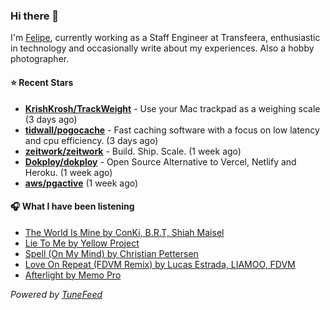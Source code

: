 ### Hi there 👋

I'm [Felipe](https://felipevm.com), currently working as a Staff Engineer at Transfeera, enthusiastic in technology and occasionally write about my experiences. Also a hobby photographer.

#### ⭐ Recent Stars
- **[KrishKrosh/TrackWeight](https://github.com/KrishKrosh/TrackWeight)** - Use your Mac trackpad as a weighing scale (3 days ago)
- **[tidwall/pogocache](https://github.com/tidwall/pogocache)** - Fast caching software with a focus on low latency and cpu efficiency. (3 days ago)
- **[zeitwork/zeitwork](https://github.com/zeitwork/zeitwork)** - Build. Ship. Scale. (1 week ago)
- **[Dokploy/dokploy](https://github.com/Dokploy/dokploy)** - Open Source Alternative to Vercel, Netlify and Heroku. (1 week ago)
- **[aws/pgactive](https://github.com/aws/pgactive)** (1 week ago)

#### 🎧 What I have been listening
- [The World Is Mine by ConKi, B.R.T, Shiah Maisel](https://open.spotify.com/track/4M9kHcpZQZNzRnAhIQ1YLM)
- [Lie To Me by Yellow Project](https://open.spotify.com/track/0moGUfzQ3wfI5MPPnJtO93)
- [Spell (On My Mind) by Christian Pettersen](https://open.spotify.com/track/62epsZMhVkC32F7Pen7m9W)
- [Love On Repeat (FDVM Remix) by Lucas Estrada, LIAMOO, FDVM](https://open.spotify.com/track/2z1CJZSgyrJwxpoX1aVUtc)
- [Afterlight by Memo Pro](https://open.spotify.com/track/2tB9bq9PlMJIQ44YBjyLSM)

_Powered by [TuneFeed](https://tunefeed.app?ref=github.com)_
